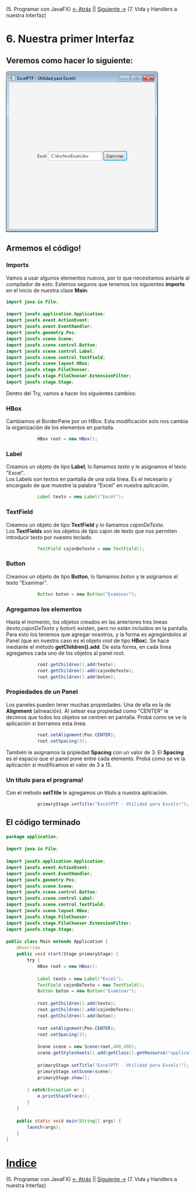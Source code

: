 (5. Programar con JavaFX) [<- Atrás](5-programar_javafx.md) || [Siguiente ->](7-primer-handler.md) (7. Vida y Handlers a nuestra Interfaz)  

# 6. Nuestra primer Interfaz
## Veremos como hacer lo siguiente:  
![Imagen de interfaz](images/app.png)
## Armemos el código!
### Imports
Vamos a usar algunos elementos nuevos, por lo que necesitamos avisarle al compilador de esto.
Estemos seguros que tenemos los siguientes **imports** en el inicio de nuestra clase **Main**:  
```java
import java.io.File;

import javafx.application.Application;
import javafx.event.ActionEvent;
import javafx.event.EventHandler;
import javafx.geometry.Pos;
import javafx.scene.Scene;
import javafx.scene.control.Button;
import javafx.scene.control.Label;
import javafx.scene.control.TextField;
import javafx.scene.layout.HBox;
import javafx.stage.FileChooser;
import javafx.stage.FileChooser.ExtensionFilter;
import javafx.stage.Stage;
```
Dentro del Try, vamos a hacer los siguientes cambios:
### HBox
Cambiamos el BorderPane por un HBox. Esta modificación solo nos cambia la organización de los elementos en pantalla.
```java
			HBox root = new HBox();
```
### Label
Creamos un objeto de tipo **Label**, lo llamamos *texto* y le asignamos el texto "Excel".  
Los Labels son textos en pantalla de una sola linea. Es el necesario y encargado de que muestre la palabra “Excel” en nuestra aplicación.
```java
			Label texto = new Label("Excel");
```
### TextField
Creamos un objeto de tipo **TextField** y lo llamamos *cajonDeTexto*.  
Los **TextFields** son los objetos de tipo cajon de texto que nos permiten introducir texto por nuestro teclado.
```java
			TextField cajonDeTexto = new TextField();
```
### Button 
Creamos un objeto de tipo **Button**, lo llamamos *boton* y le asignamos el texto "Examinar".
```java
			Button boton = new Button("Examinar");
```
### Agregamos los elementos
Hasta el momento, los objetos creados en las anteriores tres lineas (*texto*,*cajonDeTexto* y *boton*) existen, pero no están incluídos en la pantalla.  
Para esto los tenemos que agregar nosotros, y la forma es agregándolos al Panel (que en nuestro caso es el objeto *root* de tipo **HBox**). 
Se hace mediante el método **getChildren().add**. De esta forma, en cada linea agregamos cada uno de los objetos al panel *root*.
```java
			root.getChildren().add(texto);
			root.getChildren().add(cajonDeTexto);
			root.getChildren().add(boton);
```
### Propiedades de un **Panel**
Los paneles pueden tener muchas propiedades. Una de ella es la de **Alignment** (alineación). Al setear esa propiedad como “CENTER” le decimos que todos los objetos se centren en pantalla. Probá como se ve la aplicación si borramos esta linea.
```java
			root.setAlignment(Pos.CENTER);
			root.setSpacing(3);
```
También le asignamos la pripiedad **Spacing** con un valor de 3. El **Spacing** es el espacio que el panel pone entre cada elemento. Probá como se ve la aplicación si modificamos el valor de 3 a 15.
### Un título para el programa!
Con el método **setTitle** le agregamos un título a nuestra aplicación.
```java
			primaryStage.setTitle("ExcelPTF - Utilidad para Excels!");
```

## El código terminado
```java
package application;

import java.io.File;

import javafx.application.Application;
import javafx.event.ActionEvent;
import javafx.event.EventHandler;
import javafx.geometry.Pos;
import javafx.scene.Scene;
import javafx.scene.control.Button;
import javafx.scene.control.Label;
import javafx.scene.control.TextField;
import javafx.scene.layout.HBox;
import javafx.stage.FileChooser;
import javafx.stage.FileChooser.ExtensionFilter;
import javafx.stage.Stage;

public class Main extends Application {
	@Override
	public void start(Stage primaryStage) {
		try {
			HBox root = new HBox();

			Label texto = new Label("Excel");
			TextField cajonDeTexto = new TextField();
			Button boton = new Button("Examinar");

			root.getChildren().add(texto);
			root.getChildren().add(cajonDeTexto);
			root.getChildren().add(boton);

			root.setAlignment(Pos.CENTER);
			root.setSpacing(3);
			
			Scene scene = new Scene(root,400,400);
			scene.getStylesheets().add(getClass().getResource("application.css").toExternalForm());
			
			primaryStage.setTitle("ExcelPTF - Utilidad para Excels!");
			primaryStage.setScene(scene);
			primaryStage.show();

		} catch(Exception e) {
			e.printStackTrace();
		}
	}

	public static void main(String[] args) {
		launch(args);
	}
}
```  

# [Indice](../README.md#indice)  
(5. Programar con JavaFX) [<- Atrás](5-programar_javafx.md) || [Siguiente ->](7-primer-handler.md) (7. Vida y Handlers a nuestra Interfaz)  

